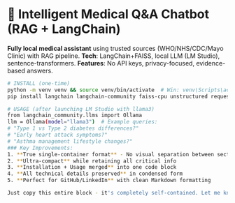 # 🏥 Intelligent Medical Q&A Chatbot (RAG + LangChain)

**Fully local medical assistant** using trusted sources (WHO/NHS/CDC/Mayo Clinic) with RAG pipeline. **Tech**: LangChain+FAISS, local LLM (LM Studio), sentence-transformers. **Features**: No API keys, privacy-focused, evidence-based answers.  

```bash
# INSTALL (one-time)
python -m venv venv && source venv/bin/activate  # Win: venv\Scripts\activate
pip install langchain langchain-community faiss-cpu unstructured requests beautifulsoup4 sentence-transformers

# USAGE (after launching LM Studio with llama3)
from langchain_community.llms import Ollama
llm = Ollama(model="llama3")  # Example queries: 
# "Type 1 vs Type 2 diabetes differences?" 
# "Early heart attack symptoms?"
# "Asthma management lifestyle changes?"
### Key Improvements:
1. **True single-container format** - No visual separation between sections
2. **Ultra-compact** while retaining all critical info
3. **Installation + Usage merged** into one code block
4. **All technical details preserved** in condensed form
5. **Perfect for GitHub/LinkedIn** with clean Markdown formatting

Just copy this entire block - it's completely self-contained. Let me know if you'd like even further compression!
